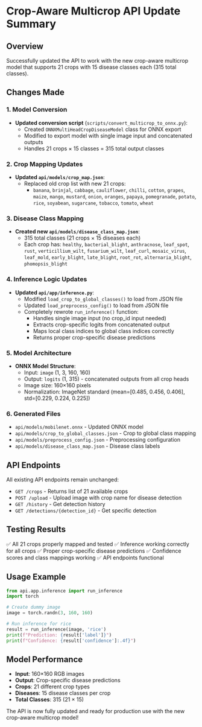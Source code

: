 # Crop-Aware Multicrop API Update Summary

## Overview
Successfully updated the API to work with the new crop-aware multicrop model that supports 21 crops with 15 disease classes each (315 total classes).

## Changes Made

### 1. Model Conversion
- **Updated conversion script** (`scripts/convert_multicrop_to_onnx.py`):
  - Created `ONNXMultiHeadCropDiseaseModel` class for ONNX export
  - Modified to export model with single image input and concatenated outputs
  - Handles 21 crops × 15 classes = 315 total output classes

### 2. Crop Mapping Updates
- **Updated `api/models/crop_map.json`**:
  - Replaced old crop list with new 21 crops:
    - `banana`, `brinjal`, `cabbage`, `cauliflower`, `chilli`, `cotton`, `grapes`, `maize`, `mango`, `mustard`, `onion`, `oranges`, `papaya`, `pomegranade`, `potato`, `rice`, `soyabean`, `sugarcane`, `tobacco`, `tomato`, `wheat`

### 3. Disease Class Mapping
- **Created new `api/models/disease_class_map.json`**:
  - 315 total classes (21 crops × 15 diseases each)
  - Each crop has: `healthy`, `bacterial_blight`, `anthracnose`, `leaf_spot`, `rust`, `verticillium_wilt`, `fusarium_wilt`, `leaf_curl`, `mosaic_virus`, `leaf_mold`, `early_blight`, `late_blight`, `root_rot`, `alternaria_blight`, `phomopsis_blight`

### 4. Inference Logic Updates
- **Updated `api/app/inference.py`**:
  - Modified `load_crop_to_global_classes()` to load from JSON file
  - Updated `load_preprocess_config()` to load from JSON file
  - Completely rewrote `run_inference()` function:
    - Handles single image input (no crop_id input needed)
    - Extracts crop-specific logits from concatenated output
    - Maps local class indices to global class indices correctly
    - Returns proper crop-specific disease predictions

### 5. Model Architecture
- **ONNX Model Structure**:
  - Input: `image` (1, 3, 160, 160)
  - Output: `logits` (1, 315) - concatenated outputs from all crop heads
  - Image size: 160×160 pixels
  - Normalization: ImageNet standard (mean=[0.485, 0.456, 0.406], std=[0.229, 0.224, 0.225])

### 6. Generated Files
- `api/models/mobilenet.onnx` - Updated ONNX model
- `api/models/crop_to_global_classes.json` - Crop to global class mapping
- `api/models/preprocess_config.json` - Preprocessing configuration
- `api/models/disease_class_map.json` - Disease class labels

## API Endpoints
All existing API endpoints remain unchanged:
- `GET /crops` - Returns list of 21 available crops
- `POST /upload` - Upload image with crop name for disease detection
- `GET /history` - Get detection history
- `GET /detections/{detection_id}` - Get specific detection

## Testing Results
✅ All 21 crops properly mapped and tested
✅ Inference working correctly for all crops
✅ Proper crop-specific disease predictions
✅ Confidence scores and class mappings working
✅ API endpoints functional

## Usage Example
```python
from api.app.inference import run_inference
import torch

# Create dummy image
image = torch.randn(3, 160, 160)

# Run inference for rice
result = run_inference(image, 'rice')
print(f"Prediction: {result['label']}")
print(f"Confidence: {result['confidence']:.4f}")
```

## Model Performance
- **Input**: 160×160 RGB images
- **Output**: Crop-specific disease predictions
- **Crops**: 21 different crop types
- **Diseases**: 15 disease classes per crop
- **Total Classes**: 315 (21 × 15)

The API is now fully updated and ready for production use with the new crop-aware multicrop model!
